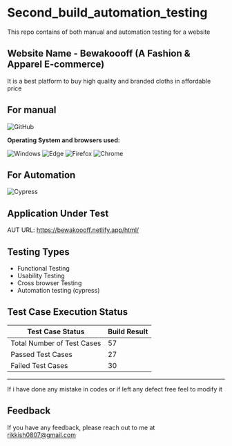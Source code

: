 # Second_build_automation_testing

This repo contains of  both manual and automation testing for a website

## Website Name - Bewakoooff (A Fashion & Apparel E-commerce)
  It is a best platform to buy high quality and branded cloths in affordable price 

## For manual
  <img alt="GitHub" src="https://img.shields.io/badge/Microsoft_Excel-217346?style=for-the-badge&logo=microsoft-excel&logoColor=white" />

  **Operating System and browsers used:**

<img alt="Windows" src="https://img.shields.io/badge/Windows-00ADEF?logo=windows&logoColor=white&style=flat" />
<img alt="Edge" src="https://img.shields.io/badge/Edge-5C2D91?logo=microsoft-edge&logoColor=white&style=flat" />
<img alt="Firefox" src="https://img.shields.io/badge/Firefox-FF9500?logo=firefox-browser&logoColor=white&style=flat" />
<img alt="Chrome" src="https://img.shields.io/badge/Chrome-4285F4?logo=google-chrome&logoColor=white&style=flat" />


## For Automation
  ![Cypress](https://img.shields.io/badge/Cypress-17202C?style=for-the-badge&logo=cypress&logoColor=white)

  ## Application Under Test 

AUT URL: https://bewakoooff.netlify.app/html/



## Testing Types

- Functional Testing
- Usability Testing
- Cross browser Testing
- Automation testing (cypress)



## Test Case Execution Status

| Test Case Status            | Build Result        |
|-----------------------------|---------------------|
| Total Number of Test Cases  | 57                  |
| Passed Test Cases           | 27                  |
| Failed Test Cases           | 30                  |


_________________________________________________________________________________________

If i have done any mistake in codes or if left any defect free feel to modify it 

## Feedback

If you have any feedback, please reach out to me at rikkish0807@gmail.com
